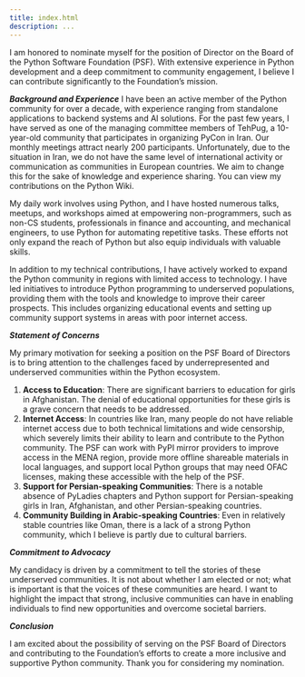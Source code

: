 ```yaml
---
title: index.html
description: ...
---
```


I am honored to nominate myself for the position of Director on the Board of the Python Software Foundation (PSF). With extensive experience in Python development and a deep commitment to community engagement, I believe I can contribute significantly to the Foundation’s mission.


 ***Background and Experience***
I have been an active member of the Python community for over a decade, with experience ranging from standalone applications to backend systems and AI solutions. For the past few years, I have served as one of the managing committee members of TehPug, a 10\-year\-old community that participates in organizing PyCon in Iran. Our monthly meetings attract nearly 200 participants. Unfortunately, due to the situation in Iran, we do not have the same level of international activity or communication as communities in European countries. We aim to change this for the sake of knowledge and experience sharing. You can view my contributions on the Python Wiki.


My daily work involves using Python, and I have hosted numerous talks, meetups, and workshops aimed at empowering non\-programmers, such as non\-CS students, professionals in finance and accounting, and mechanical engineers, to use Python for automating repetitive tasks. These efforts not only expand the reach of Python but also equip individuals with valuable skills.


In addition to my technical contributions, I have actively worked to expand the Python community in regions with limited access to technology. I have led initiatives to introduce Python programming to underserved populations, providing them with the tools and knowledge to improve their career prospects. This includes organizing educational events and setting up community support systems in areas with poor internet access.


 ***Statement of Concerns*** 


My primary motivation for seeking a position on the PSF Board of Directors is to bring attention to the challenges faced by underrepresented and underserved communities within the Python ecosystem. 


1. **Access to Education**: There are significant barriers to education for girls in Afghanistan. The denial of educational opportunities for these girls is a grave concern that needs to be addressed.
2. **Internet Access**: In countries like Iran, many people do not have reliable internet access due to both technical limitations and wide censorship, which severely limits their ability to learn and contribute to the Python community. The PSF can work with PyPI mirror providers to improve access in the MENA region, provide more offline shareable materials in local languages, and support local Python groups that may need OFAC licenses, making these accessible with the help of the PSF.
3. **Support for Persian\-speaking Communities**: There is a notable absence of PyLadies chapters and Python support for Persian\-speaking girls in Iran, Afghanistan, and other Persian\-speaking countries.
4. **Community Building in Arabic\-speaking Countries**: Even in relatively stable countries like Oman, there is a lack of a strong Python community, which I believe is partly due to cultural barriers.


 ***Commitment to Advocacy*** 


My candidacy is driven by a commitment to tell the stories of these underserved communities. It is not about whether I am elected or not; what is important is that the voices of these communities are heard. I want to highlight the impact that strong, inclusive communities can have in enabling individuals to find new opportunities and overcome societal barriers.


 ***Conclusion*** 


I am excited about the possibility of serving on the PSF Board of Directors and contributing to the Foundation’s efforts to create a more inclusive and supportive Python community. Thank you for considering my nomination.


